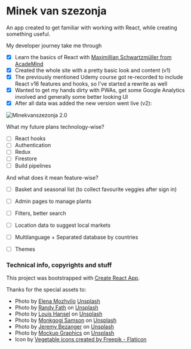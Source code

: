 # Minek van szezonja

An app created to get familiar with working with React, while creating something useful.

My developer journey take me through 
- [x] Learn the basics of React with [Maximillian Schwartzmüller from AcadeMind](https://www.udemy.com/certificate/UC-82cd4e4a-9002-42a7-a2c0-170faa7f82d0/)
- [x] Created the whole site with a pretty basic look and content (v1)
- [x] The previously mentioned Udemy course got re-recorded to include React v16 features and hooks, so I've started a rewrite as well
- [x] Wanted to get my hands dirty with PWAs, get some Google Analytics involved and generally some better looking UI
- [x] After all data was added the new version went live (v2):

![Minekvanszezonja 2.0](https://gulyasfeccferenc.github.io/img/minekvanszezonja.png)

What my future plans technology-wise?
- [ ] React hooks
- [ ] Authentication
- [ ] Redux
- [ ] Firestore
- [ ] Build pipelines

And what does it mean feature-wise?
- [ ] Basket and seasonal list (to collect favourite veggies after sign in)
- [ ] Admin pages to manage plants
- [ ] Filters, better search
- [ ] Location data to suggest local markets
- [ ] Multilanguage + Separated database by countries
- [ ] Themes



### Technical info, copyrights and stuff

This project was bootstrapped with [Create React App](https://github.com/facebook/create-react-app).

Thanks for the special assets to: 
* Photo by [Elena Mozhvilo](https://unsplash.com/@miracleday?utm_source=unsplash&amp;utm_medium=referral&amp;utm_content=creditCopyText) [Unsplash](https://unsplash.com/s/photos/broccoli)
* Photo by [Randy Fath](https://unsplash.com/@randyfath) on [Unsplash](https://unsplash.com/s/photos/vegetables)
* Photo by [Louis Hansel](https://unsplash.com/@louishansel) on [Unsplash](https://unsplash.com/s/photos/apple)
* Photo by [Monkgogi Samson](https://unsplash.com/@m_samson) on [Unsplash](https://unsplash.com/s/photos/bean)
* Photo by [Jeremy Bezanger](https://unsplash.com/@unarchive) on [Unsplash](https://unsplash.com/s/photos/basil)
* Photo by [Mockup Graphics](https://unsplash.com/@mockupgraphics) on [Unsplash](https://unsplash.com/s/photos/nut)
* Icon by [Vegetable icons created by Freepik - Flaticon](https://www.flaticon.com/free-icons/vegetable)
